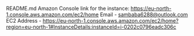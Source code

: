 README.md
Amazon Console link for the instance: https://eu-north-1.console.aws.amazon.com/ec2/home
Email - sambaba6288@outlook.com
EC2 Address - https://eu-north-1.console.aws.amazon.com/ec2/home?region=eu-north-1#InstanceDetails:instanceId=i-0202c0796eadc306c

```